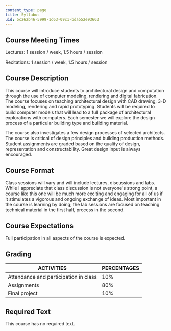 ```yaml
---
content_type: page
title: Syllabus
uid: 5c262b46-5999-1d63-09c1-bdab52e93663
---
```


Course Meeting Times
--------------------

Lectures: 1 session / week, 1.5 hours / session

Recitations: 1 session / week, 1.5 hours / session

Course Description
------------------

This course will introduce students to architectural design and computation through the use of computer modeling, rendering and digital fabrication. The course focuses on teaching architectural design with CAD drawing, 3-D modeling, rendering and rapid prototyping. Students will be required to build computer models that will lead to a full package of architectural explorations with computers. Each semester we will explore the design process of a particular building type and building material.

The course also investigates a few design processes of selected architects. The course is critical of design principles and building production methods. Student assignments are graded based on the quality of design, representation and constructability. Great design input is always encouraged.

Course Format
-------------

Class sessions will vary and will include lectures, discussions and labs. While I appreciate that class discussion is not everyone's strong point, a course like this one will be much more exciting and engaging for all of us if it stimulates a vigorous and ongoing exchange of ideas. Most important in the course is learning by doing; the lab sessions are focused on teaching technical material in the first half, process in the second.

Course Expectations
-------------------

Full participation in all aspects of the course is expected.

Grading
-------

| ACTIVITIES | PERCENTAGES |
| --- | --- |
| Attendance and participation in class | 10% |
| Assignments | 80% |
| Final project | 10% 

Required Text
-------------

This course has no required text.